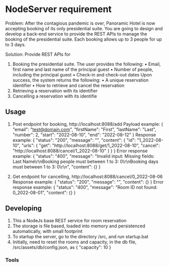 # NodeServer requirement

Problem:
    After the contagious pandemic is over, Panoramic Hotel is now accepting booking of its only
    presidential suite. You are going to design and develop a back-end service to provide the REST APIs to
    manage the booking of the presidential suite. Each booking allows up to 3 people for up to 3 days.
    
Solution: Provide REST APIs for
1. Booking the presidential suite. The user provides the following:
    • Email, first name and last name of the principal guest
    • Number of people, including the principal guest
    • Check-in and check-out dates
    Upon success, the system returns the following:
    • A unique reservation identifier
    • How to retrieve and cancel the reservation
2. Retrieving a reservation with its identifier
3. Cancelling a reservation with its identifie

## Usage

1. Post endpoint for booking, http://localhost:8088/add
    Payload example:
        {
            "email": "test@domain.com",
            "firstName": "First",
            "lastName": "Last",
            "number": 2,
            "start": "2022-08-10",
            "end": "2022-08-12"
        }
    Response example:
        {
            "status": "200",
            "message": "",
            "content":    {
                "id": "1_2022-08-10",
                "urls":       {
                    "get": "http://localhost:8088/get/1_2022-08-10",
                    "cancel": "http://localhost:8088/cancel/1_2022-08-10"
                }
            }
        }
    Error response example:
        {
            "status": "400",
            "message": "Invalid input: Missing fields: Last Name\r\nBooking people must between 1 to 3: 0\r\nBooking days must between 1 to 3: 0\r\n",
            "content": {}
        }    

3. Get endpoint for cancelling, http://localhost:8088/cancel/0_2022-08-06
    Response example:
        {
            "status": "200",
            "message": "",
            "content": {}
        }
    Error response example:
        {
            "status": "400",
            "message": "Room ID not found: 0_2022-08-01",
            "content": {}
        }

## Developing

1. This a NodeJs base REST service for room reservation
2. The storage is file based, loaded into memory and persistenced automatically, with small footprint
3. To startup the server, go to the directory /src, and run
    startup.bat
4. Initially, need to reset the rooms and capacity, in the db file, /src/assets/db/config.json, as
    {
        "capacity": 10
    }

### Tools
